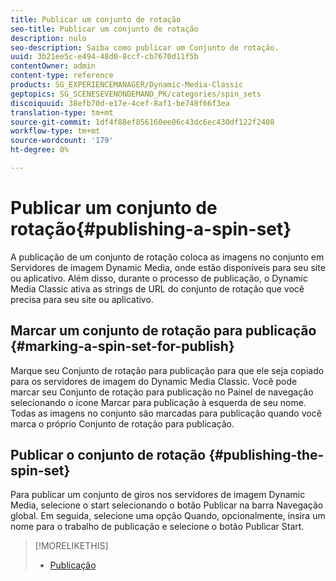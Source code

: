 ```yaml
---
title: Publicar um conjunto de rotação
seo-title: Publicar um conjunto de rotação
description: nulo
seo-description: Saiba como publicar um Conjunto de rotação.
uuid: 3b21ee5c-e494-48d0-8ccf-cb7670d11f5b
contentOwner: admin
content-type: reference
products: SG_EXPERIENCEMANAGER/Dynamic-Media-Classic
geptopics: SG_SCENESEVENONDEMAND_PK/categories/spin_sets
discoiquuid: 38efb70d-e17e-4cef-8af1-be748f66f3ea
translation-type: tm+mt
source-git-commit: 1df4f88ef856160ee06c43dc6ec430df122f2408
workflow-type: tm+mt
source-wordcount: '179'
ht-degree: 0%

---
```



# Publicar um conjunto de rotação{#publishing-a-spin-set}

A publicação de um conjunto de rotação coloca as imagens no conjunto em Servidores de imagem Dynamic Media, onde estão disponíveis para seu site ou aplicativo. Além disso, durante o processo de publicação, o Dynamic Media Classic ativa as strings de URL do conjunto de rotação que você precisa para seu site ou aplicativo.

## Marcar um conjunto de rotação para publicação {#marking-a-spin-set-for-publish}

Marque seu Conjunto de rotação para publicação para que ele seja copiado para os servidores de imagem do Dynamic Media Classic. Você pode marcar seu Conjunto de rotação para publicação no Painel de navegação selecionando o ícone Marcar para publicação à esquerda de seu nome. Todas as imagens no conjunto são marcadas para publicação quando você marca o próprio Conjunto de rotação para publicação.

## Publicar o conjunto de rotação {#publishing-the-spin-set}

Para publicar um conjunto de giros nos servidores de imagem Dynamic Media, selecione o start selecionando o botão Publicar na barra Navegação global. Em seguida, selecione uma opção Quando, opcionalmente, insira um nome para o trabalho de publicação e selecione o botão Publicar Start.

>[!MORELIKETHIS]
>
>* [Publicação](publishing-files.md#publishing_files)


